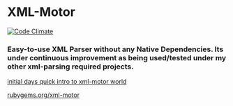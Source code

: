 # XML-Motor

[![Code Climate](https://codeclimate.com/github/abhishekkr/rubygem_xml_motor.png)](https://codeclimate.com/github/abhishekkr/rubygem_xml_motor)

### Easy-to-use XML Parser without any Native Dependencies. Its under continuous improvement as being used/tested under my other xml-parsing required projects.

[initial days quick intro to xml-motor world](http://justfewtuts.blogspot.in/2012/03/xml-motor-what-it-is-how-why-should-you.html)

[rubygems.org/xml-motor](http://rubygems.org/gems/xml-motor/)
